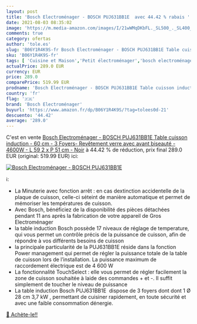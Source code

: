 ```yaml
---
layout: post
title: 'Bosch Electroménager - BOSCH PUJ631BB1E  avec 44.42 % rabais '
date: 2021-08-03 08:35:02
image: 'https://m.media-amazon.com/images/I/21wWMqDKbFL._SL500_._SL400_.jpg'
comments: true
category: ofertas
author: 'tole.es'
slug: 'B06Y1R4K9S-fr Bosch Electroménager - BOSCH PUJ631BB1E Table cuisson...'
sku: 'B06Y1R4K9S-fr'
tags: [ 'Cuisine et Maison','Petit électroménager','bosch electroménager', ]
actualPrice: 289.0 EUR
currency: EUR
price: 289.0
comparePrice: 519.99 EUR
prodname: 'Bosch Electroménager - BOSCH PUJ631BB1E Table cuisson induction - 60 cm - 3 Foyers- Revêtement verre avec avant biseauté - 4600W - L 59 2 x P 51 cm - Noir'
country: 'fr'
flag: '🇫🇷'
brand: 'Bosch Electroménager'
buyurl: 'https://www.amazon.fr/dp/B06Y1R4K9S/?tag=tolees0d-21'
descuento: '44.42'
average: '289.0'
---
```


C'est en vente [Bosch Electroménager - BOSCH PUJ631BB1E Table cuisson induction - 60 cm - 3 Foyers- Revêtement verre avec avant biseauté - 4600W - L 59 2 x P 51 cm - Noir](https://www.amazon.fr/dp/B06Y1R4K9S/?tag=tolees0d-21)  à  44.42 % de réduction, prix final  289.0 EUR (original: 519.99 EUR) ici:

[![Bosch Electroménager - BOSCH PUJ631BB1E ](https://m.media-amazon.com/images/I/21wWMqDKbFL._SL500_._SL400_.jpg)](https://www.amazon.fr/dp/B06Y1R4K9S/?tag=tolees0d-21)

ℹ️:

- La Minuterie avec fonction arrêt : en cas dextinction accidentelle de la plaque de cuisson, celle-ci séteint de manière automatique et permet de mémoriser les températures de cuisson.
- Avec Bosch, bénéficiez de la disponibilité des pièces détachées pendant 11 ans après la fabrication de votre appareil de Gros Electroménager
- la table induction Bosch possède 17 niveaux de réglage de temperature, qui vous permet un contrôle précis de la puissance de cuisson, afin de répondre à vos différents besoins de cuisson
- la principale particularité de la PUJ631BB1E réside dans la fonction Power management qui permet de régler la puissance totale de la table de cuisson lors de l’installation. La puissance maximum de raccordement électrique est de 4 600 W
- La fonctionnalité TouchSelect : elle vous permet de régler facilement la zone de cuisson souhaitée à laide des commandes + et -. Il suffit simplement de toucher le niveau de puissance
- La table induction Bosch PUJ631BB1E  dispose de 3 foyers dont dont 1 Ø 28 cm 3,7 kW , permettant de cuisiner rapidement, en toute sécurité et avec une faible consommation dénergie.

[🛒 Achète-le!!](https://www.amazon.fr/dp/B06Y1R4K9S/?tag=tolees0d-21)

